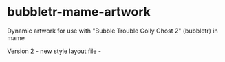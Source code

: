# bubbletr-mame-artwork
Dynamic artwork for use with "Bubble Trouble Golly Ghost 2" (bubbletr) in mame

Version 2 - new style layout file -
